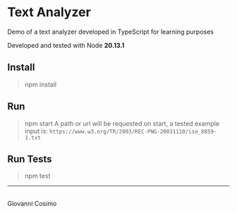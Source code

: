 # Text Analyzer
Demo of a text analyzer developed in TypeScript for learning purposes

Developed and tested with Node **20.13.1**

## Install

> npm install

## Run

> npm start
A path or url will be requested on start, a tested example input is:
> ```https://www.w3.org/TR/2003/REC-PNG-20031110/iso_8859-1.txt```

## Run Tests

> npm test

---
<br>
Giovanni Cosimo
